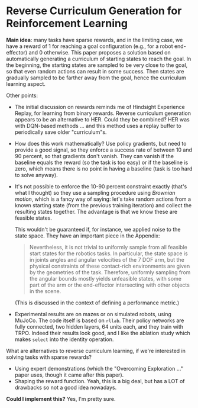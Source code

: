 # Reverse Curriculum Generation for Reinforcement Learning

**Main idea**: many tasks have sparse rewards, and in the limiting case, we have
a reward of 1 for reaching a goal configuration (e.g., for a robot end-effector)
and 0 otherwise. This paper proposes a solution based on automatically
generating a curriculum of starting states to reach the goal. In the beginning,
the starting states are sampled to be very close to the goal, so that even
random actions can result in some success. Then states are gradually sampled to
be farther away from the goal, hence the curriculum learning aspect.

Other points:

- The initial discussion on rewards reminds me of Hindsight Experience Replay,
  for learning from binary rewards. Reverse curriculum generation appears to be
  an alternative to HER. Could they be combined? HER was with DQN-based
  methods ... and this method uses a replay buffer to periodically save older
  "curriculum"s.

- How does this work mathematically? Use policy gradients, but need to provide a
  good signal, so they enforce a success rate of between 10 and 90 percent, so
  that gradients don't vanish. They can vanish if the baseline equals the reward
  (so the task is too easy) or if the baseline is zero, which means there is no
  point in having a baseline (task is too hard to solve anyway).

- It's not possible to enforce the 10-90 percent constraint exactly (that's what
  I thought) so they use a sampling procedure using *Brownian motion*, which is
  a fancy way of saying: let's take random actions from a known starting state
  (from the previous training iteration) and collect the resulting states
  together. The advantage is that we know these are feasible states. 

  This wouldn't be guaranteed if, for instance, we applied noise to the state
  space. They have an important piece in the Appendix:

  > Nevertheless, it is not trivial to uniformly sample from all feasible start
  > states for the robotics tasks. In particular, the state space is in joints
  > angles and angular velocities of the 7 DOF arm, but the physical constraints
  > of these contact-rich environments are given by the geometries of the task.
  > Therefore, uniformly sampling from the angular bounds mostly yields
  > unfeasible states, with some part of the arm or the end-effector
  > intersecting with other objects in the scene.

  (This is discussed in the context of defining a performance metric.)

- Experimental results are on mazes or on simulated robots, using MuJoCo. The
  code itself is based on `rllab`. Their policy networks are fully connected,
  two hidden layers, 64 units each, and they train with TRPO. Indeed their
  results look good, and I like the ablation study which makes `select` into the
  identity operation.

What are alternatives to reverse curriculum learning, if we're interested in
solving tasks with sparse rewards?

- Using expert demonstrations (which the "Overcoming Exploration ..." paper
  uses, though it came after this paper).
- Shaping the reward function. Yeah, this is a big deal, but has a LOT of
  drawbacks so not a good idea nowadays.

**Could I implement this?** Yes, I'm pretty sure.
